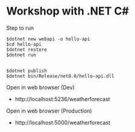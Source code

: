 # Workshop with .NET C#

Step to run
```
$dotnet new webapi -o hello-api
$cd hello-api
$dotnet restore
$dotnet run


$dotnet publish
$dotnet bin/Release/net8.0/hello-api.dll 
```

Open in web browser (Dev)
* http://localhost:5236/weatherforecast


Open in web browser (Production)
* http://localhost:5000/weatherforecast
